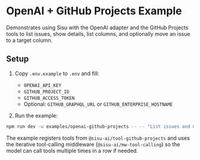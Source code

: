 # OpenAI + GitHub Projects Example

Demonstrates using Sisu with the OpenAI adapter and the GitHub Projects tools to list issues, show details, list columns, and optionally move an issue to a target column.

## Setup

1. Copy `.env.example` to `.env` and fill:
   - `OPENAI_API_KEY`
   - `GITHUB_PROJECT_ID`
   - `GITHUB_ACCESS_TOKEN`
   - Optional: `GITHUB_GRAPHQL_URL` or `GITHUB_ENTERPRISE_HOSTNAME`

2. Run the example:

```bash
npm run dev -w examples/openai-github-projects -- -- "List issues and move the first to In Progress."
```

The example registers tools from `@sisu-ai/tool-github-projects` and uses the iterative tool-calling middleware (`@sisu-ai/mw-tool-calling`) so the model can call tools multiple times in a row if needed.
